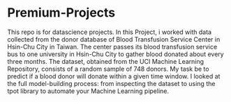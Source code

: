 # Premium-Projects
This repo is for datascience projects.
In this Project, i worked with data collected from the donor database of Blood Transfusion Service Center in Hsin-Chu City in Taiwan. The center passes its blood transfusion service bus to one university in Hsin-Chu City to gather blood donated about every three months. The dataset, obtained from the UCI Machine Learning Repository, consists of a random sample of 748 donors. My task be to predict if a blood donor will donate within a given time window. I looked at the full model-building process: from inspecting the dataset to using the tpot library to automate your Machine Learning pipeline.
